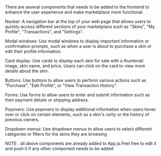 There are several components that needs to be added to the frontend to enhance the user experience and make marketplace more functional.

Navbar: A navigation bar at the top of your web page that allows users to quickly access different sections of your marketplace such as "Skins", "My Profile", "Transactions", and "Settings".

Modal windows: Use modal windows to display important information or confirmation prompts, such as when a user is about to purchase a skin or edit their profile information.

Card display: Use cards to display each skin for sale with a thumbnail image, skin name, and price. Users can click on the card to view more details about the skin.

Buttons: Use buttons to allow users to perform various actions such as "Purchase", "Edit Profile", or "View Transaction History".

Forms: Use forms to allow users to enter and submit information such as their payment details or shipping address.

Popovers: Use popovers to display additional information when users hover over or click on certain elements, such as a skin's rarity or the history of previous owners.



Dropdown menus: Use dropdown menus to allow users to select different categories or filters for the skins they are browsing


NOTE : all above components are already added to App.js.Feel free to edit it and push it if any other component needs to be added
